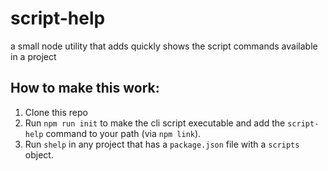 # script-help
a small node utility that adds quickly shows the script commands available in a project

## How to make this work:
1. Clone this repo
2. Run `npm run init` to make the cli script executable and add the `script-help` command to your path (via `npm link`).
3. Run `shelp` in any project that has a `package.json` file with a `scripts` object.

